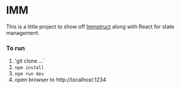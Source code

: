 # IMM

This is a little project to show off [Immstruct](https://github.com/omniscientjs/immstruct) along with React for state management.

### To run

1. 'git clone ...`
1. `npm install`
1. `npm run dev`
1. open browser to http://localhost:1234
